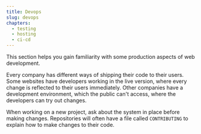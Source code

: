 ```yaml
---
title: Devops
slug: devops
chapters:
  - testing
  - hosting
  - ci-cd
---
```


This section helps you gain familiarity with some production aspects of web
development.

Every company has different ways of shipping their code to their users. Some
websites have developers working in the live version, where every change is
reflected to their users immediately. Other companies have a development
environment, which the public can't access, where the developers can try out
changes.

When working on a new project, ask about the system in place before making
changes. Repositories will often have a file called `CONTRIBUTING` to explain
how to make changes to their code.